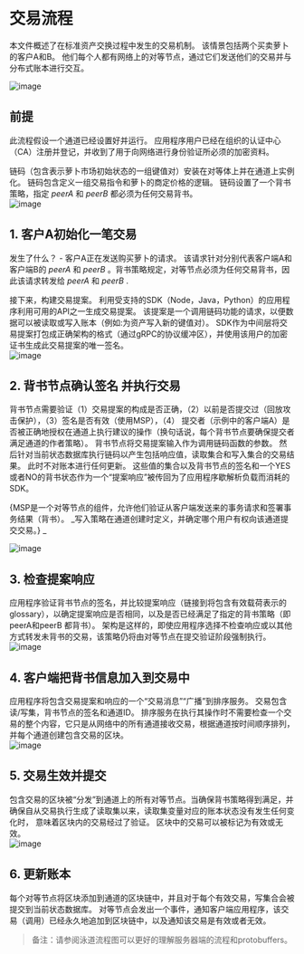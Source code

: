 # 交易流程

本文件概述了在标准资产交换过程中发生的交易机制。 该情景包括两个买卖萝卜的客户A和B。 他们每个人都有网络上的对等节点，通过它们发送他们的交易并与分布式账本进行交互。

![image](http://hyperledger-fabric.readthedocs.io/en/latest/_images/step0.png)

## 前提

此流程假设一个通道已经设置好并运行。 应用程序用户已经在组织的认证中心（CA）注册并登记，并收到了用于向网络进行身份验证所必须的加密资料。

链码（包含表示萝卜市场初始状态的一组键值对）安装在对等体上并在通道上实例化。 链码包含定义一组交易指令和萝卜的商定价格的逻辑。 链码设置了一个背书策略，指定 _peerA_ 和 _peerB_ 都必须为任何交易背书。  
![image](http://hyperledger-fabric.readthedocs.io/en/latest/_images/step1.png)

## 1. 客户A初始化一笔交易

发生了什么？ - 客户A正在发送购买萝卜的请求。 该请求针对分别代表客户端A和客户端B的 _peerA_ 和 _peerB_ 。背书策略规定，对等节点必须为任何交易背书，因此该请求转发给 _peerA_ 和 _peerB_ .

接下来，构建交易提案。 利用受支持的SDK（Node，Java，Python）的应用程序利用可用的API之一生成交易提案。 该提案是一个调用链码功能的请求，以便数据可以被读取或写入账本（例如:为资产写入新的键值对）。 SDK作为中间层将交易提案打包成正确架构的格式（通过gRPC的协议缓冲区），并使用该用户的加密证书生成此交易提案的唯一签名。  
![image](http://hyperledger-fabric.readthedocs.io/en/latest/_images/step2.png)

## 2. 背书节点确认签名 并执行交易

背书节点需要验证（1）交易提案的构成是否正确，（2）以前是否提交过（回放攻击保护），（3）签名是否有效（使用MSP），（4） 提交者（示例中的客户端A）是否被正确地授权在通道上执行建议的操作（换句话说，每个背书节点要确保提交者满足通道的作者策略）。 背书节点将交易提案输入作为调用链码函数的参数。 然后针对当前状态数据库执行链码以产生包括响应值，读取集合和写入集合的交易结果。 此时不对账本进行任何更新。 这些值的集合以及背书节点的签名和一个YES 或者NO的背书状态作为一个“提案响应”被传回为了应用程序歇解析负载而消耗的SDK。

{MSP是一个对等节点的组件，允许他们验证从客户端发送来的事务请求和签署事务结果（背书）。 _写入策略在通道创建时定义，并确定哪个用户有权向该通道提交交易。} _

![image](http://hyperledger-fabric.readthedocs.io/en/latest/_images/step3.png)

## 3. 检查提案响应

应用程序验证背书节点的签名，并比较提案响应（链接到将包含有效载荷表示的glossary），以确定提案响应是否相同，以及是否已经满足了指定的背书策略（即peerA和peerB 都背书）。 架构是这样的，即使应用程序选择不检查响应或以其他方式转发未背书的交易，该策略仍将由对等节点在提交验证阶段强制执行。  
![image](http://hyperledger-fabric.readthedocs.io/en/latest/_images/step4.png)

## 4. 客户端把背书信息加入到交易中

应用程序将包含交易提案和响应的一个“交易消息”“广播”到排序服务。 交易包含读/写集，背书节点的签名和通道ID。 排序服务在执行其操作时不需要检查一个交易的整个内容，它只是从网络中的所有通道接收交易，根据通道按时间顺序排列，并每个通道创建包含交易的区块。  
![image](http://hyperledger-fabric.readthedocs.io/en/latest/_images/step5.png)

## 5. 交易生效并提交

包含交易的区块被“分发”到通道上的所有对等节点。当确保背书策略得到满足，并确保自从交易执行生成了读取集以来，读取集变量对应的账本状态没有发生任何变化时， 意味着区块内的交易经过了验证。 区块中的交易可以被标记为有效或无效。  
![image](http://hyperledger-fabric.readthedocs.io/en/latest/_images/step6.png)

## 6. 更新账本

每个对等节点将区块添加到通道的区块链中，并且对于每个有效交易，写集合会被提交到当前状态数据库。 对等节点会发出一个事件，通知客户端应用程序，该交易（调用）已经永久地追加到区块链中，以及通知该交易是有效或者无效。

> 备注：请参阅泳道流程图可以更好的理解服务器端的流程和protobuffers。



